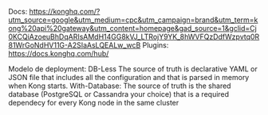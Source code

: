 Docs: https://konghq.com/?utm_source=google&utm_medium=cpc&utm_campaign=brand&utm_term=kong%20api%20gateway&utm_content=homepage&gad_source=1&gclid=Cj0KCQiAzoeuBhDqARIsAMdH14GG8kVJ_LTRojY9YK_8hWVFQzDdfWzpvtq0R81WrGoNdHV11G-A2SIaAsLQEALw_wcB
Plugins: https://docs.konghq.com/hub/


Modelo de deployment:
DB-Less
    The source of truth is declarative YAML or JSON file that includes all the configuration and that is parsed in memory when Kong starts.
With-Database:
    The source of truth is the shared database (PostgreSQL or Cassandra your choice) that is a required dependecy for every Kong node in the same cluster